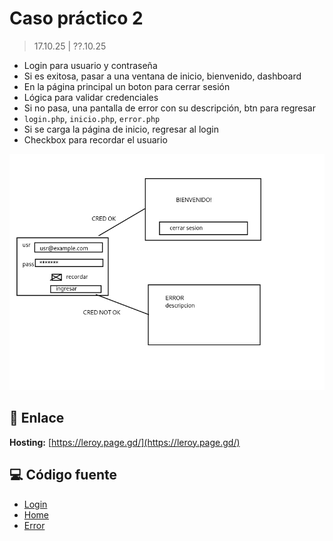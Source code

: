# Caso práctico 2

> 17.10.25 | ??.10.25

- Login para usuario y contraseña
- Si es exitosa, pasar a una ventana de inicio, bienvenido, dashboard
- En la página principal un boton para cerrar sesión
- Lógica para validar credenciales
- Si no pasa, una pantalla de error con su descripción, btn para regresar
- `login.php`, `inicio.php`, `error.php`
- Si se carga la página de inicio, regresar al login
- Checkbox para recordar el usuario

![Mockup caso](./sesion_ui.jpg)

## 🔗 Enlace

**Hosting:** [https://leroy.page.gd/](https://leroy.page.gd/)

## 💻 Código fuente

- [Login](./login.php)  
- [Home](./home.php)
- [Error](./error.php)
